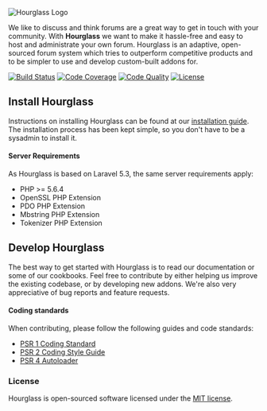 ![Hourglass Logo](http://i.imgur.com/fMJgiHW.jpg?2)

We like to discuss and think forums are a great way to get in touch with your community. 
With **Hourglass** we want to make it hassle-free and easy to host and administrate your own forum. 
Hourglass is an adaptive, open-sourced forum system which tries to outperform competitive products and to be simpler to use and develop custom-built addons for.

[![Build Status](https://img.shields.io/travis/hourglass/hourglass.svg?style=flat-square)](https://travis-ci.org/hourglass/hourglass)
[![Code Coverage](https://img.shields.io/codacy/coverage/3b1f2c5b9cd04984814d914bcbfaff1b.svg?style=flat-square)](https://www.codacy.com/app/hourglass/hourglass/dashboard)
[![Code Quality](https://img.shields.io/codacy/grade/3b1f2c5b9cd04984814d914bcbfaff1b.svg?style=flat-square)](https://www.codacy.com/app/hourglass/hourglass/dashboard)
[![License](https://img.shields.io/packagist/l/hourglass/hourglass.svg?style=flat-square)](https://opensource.org/licenses/MIT)

## Install Hourglass
Instructions on installing Hourglass can be found at our [installation guide](https://www.example.com/).
The installation process has been kept simple, so you don't have to be a sysadmin to install it.

#### Server Requirements
As Hourglass is based on Laravel 5.3, the same server requirements apply:

- PHP >= 5.6.4
- OpenSSL PHP Extension
- PDO PHP Extension
- Mbstring PHP Extension
- Tokenizer PHP Extension

## Develop Hourglass
The best way to get started with Hourglass is to read our documentation or some of our cookbooks. Feel free to contribute by either helping us improve the existing codebase, or by developing new addons. We're also very appreciative of bug reports and feature requests.

#### Coding standards
When contributing, please follow the following guides and code standards:

* [PSR 1 Coding Standard](https://github.com/php-fig/fig-standards/blob/master/accepted/PSR-1-basic-coding-standard.md)
* [PSR 2 Coding Style Guide](https://github.com/php-fig/fig-standards/blob/master/accepted/PSR-2-coding-style-guide.md)
* [PSR 4 Autoloader](https://github.com/php-fig/fig-standards/blob/master/accepted/PSR-4-autoloader.md)

### License
Hourglass is open-sourced software licensed under the [MIT license](http://opensource.org/licenses/MIT).
